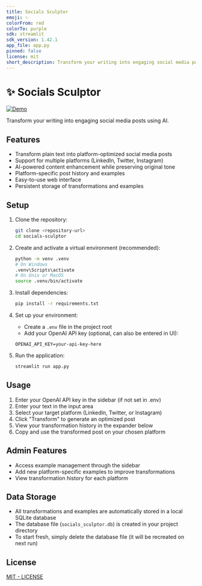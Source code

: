 ```yaml
---
title: Socials Sculptor
emoji: ✨
colorFrom: red
colorTo: purple
sdk: streamlit
sdk_version: 1.42.1
app_file: app.py
pinned: false
license: mit
short_description: Transform your writing into engaging social media posts
---
```

<!-- The YAML above is required for Hugging Face Spaces. -->

# ✨ Socials Sculptor

[![Demo](https://img.shields.io/badge/Demo-Hugging%20Face-yellow)](https://huggingface.co/spaces/hkhaira/socials-sculptor-ai)

Transform your writing into engaging social media posts using AI.

## Features

- Transform plain text into platform-optimized social media posts
- Support for multiple platforms (LinkedIn, Twitter, Instagram)
- AI-powered content enhancement while preserving original tone
- Platform-specific post history and examples
- Easy-to-use web interface
- Persistent storage of transformations and examples

## Setup

1. Clone the repository:
   ```bash
   git clone <repository-url>
   cd socials-sculptor
   ```

2. Create and activate a virtual environment (recommended):
   ```bash
   python -m venv .venv
   # On Windows
   .venv\Scripts\activate
   # On Unix or MacOS
   source .venv/bin/activate
   ```

3. Install dependencies:
   ```bash
   pip install -r requirements.txt
   ```

4. Set up your environment:
   - Create a `.env` file in the project root
   - Add your OpenAI API key (optional, can also be entered in UI):
   ```
   OPENAI_API_KEY=your-api-key-here
   ```

5. Run the application:
   ```bash
   streamlit run app.py
   ```

## Usage

1. Enter your OpenAI API key in the sidebar (if not set in .env)
2. Enter your text in the input area
3. Select your target platform (LinkedIn, Twitter, or Instagram)
4. Click "Transform" to generate an optimized post
5. View your transformation history in the expander below
6. Copy and use the transformed post on your chosen platform

## Admin Features

- Access example management through the sidebar
- Add new platform-specific examples to improve transformations
- View transformation history for each platform

## Data Storage

- All transformations and examples are automatically stored in a local SQLite database
- The database file (`socials_sculptor.db`) is created in your project directory
- To start fresh, simply delete the database file (it will be recreated on next run)

## License

[MIT - LICENSE](LICENSE)